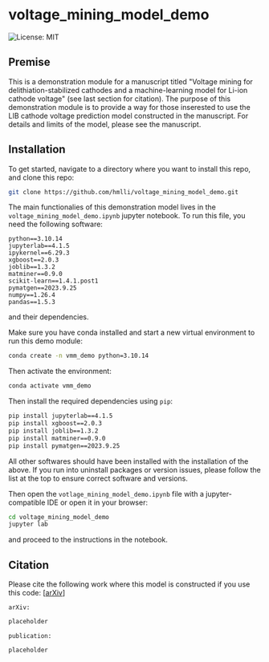 # voltage_mining_model_demo

![License: MIT](https://img.shields.io/badge/License-MIT-green.svg)

## Premise

This is a demonstration module for a manuscript titled "Voltage mining for delithiation-stabilized cathodes and a machine-learning model for Li-ion cathode voltage" (see last section for citation). The purpose of this demonstration module is to provide a way for those inserested to use the LIB cathode voltage prediction model constructed in the manuscript. For details and limits of the model, please see the manuscript.

## Installation

To get started, navigate to a directory where you want to install this repo, and clone this repo:

```bash
git clone https://github.com/hmlli/voltage_mining_model_demo.git
```

The main functionalies of this demonstration model lives in the `voltage_mining_model_demo.ipynb` jupyter notebook. To run this file, you need the following software:
```
python==3.10.14
jupyterlab==4.1.5
ipykernel==6.29.3
xgboost==2.0.3
joblib==1.3.2
matminer==0.9.0
scikit-learn==1.4.1.post1
pymatgen==2023.9.25
numpy==1.26.4
pandas==1.5.3
```
and their dependencies.

Make sure you have conda installed and start a new virtual environment to run this demo module:

```bash
conda create -n vmm_demo python=3.10.14
```

Then activate the environment:
```bash
conda activate vmm_demo
```

Then install the required dependencies using `pip`:

```bash
pip install jupyterlab==4.1.5
pip install xgboost==2.0.3
pip install joblib==1.3.2
pip install matminer==0.9.0
pip install pymatgen==2023.9.25
```
All other softwares should have been installed with the installation of the above. If you run into uninstall packages or version issues, please follow the list at the top to ensure correct software and versions.

Then open the `votlage_mining_model_demo.ipynb` file with a jupyter-compatible IDE or open it in your browser:

```bash
cd voltage_mining_model_demo
jupyter lab
```

and proceed to the instructions in the notebook.

## Citation

Please cite the following work where this model is constructed if you use this code: [[arXiv](placeholder)]

`arXiv:`
```tex
placeholder
```

`publication:`
```tex
placeholder
```